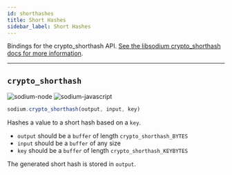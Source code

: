 ```yaml
---
id: shorthashes
title: Short Hashes
sidebar_label: Short Hashes
---
```


Bindings for the crypto_shorthash API. [See the libsodium crypto_shorthash docs for more information](https://download.libsodium.org/doc/hashing/short-input_hashing).
***
## `crypto_shorthash`
![sodium-node][node] ![sodium-javascript][js]
``` js
sodium.crypto_shorthash(output, input, key)
```
Hashes a value to a short hash based on a `key`.
* `output` should be a `buffer` of length `crypto_shorthash_BYTES`
* `input` should be a `buffer` of any size
* `key` should be a `buffer` of length `crypto_shorthash_KEYBYTES`

The generated short hash is stored in `output`.


[js]: /docusaurus/img/icon_js.svg
[node]: /docusaurus/img/nodejs-icon.svg